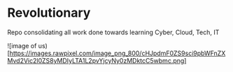 # Revolutionary
Repo consolidating all work done towards learning Cyber, Cloud, Tech, IT

![image of us)[https://images.rawpixel.com/image_png_800/cHJpdmF0ZS9sci9pbWFnZXMvd2Vic2l0ZS8yMDIyLTA1L2pvYjcyNy0zMDktcC5wbmc.png]
